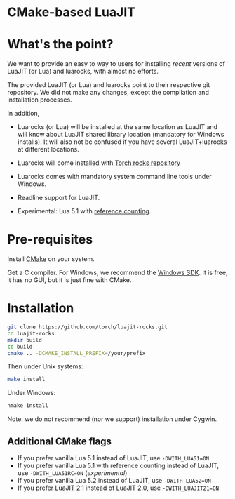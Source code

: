 CMake-based LuaJIT
=============================

# What's the point? #

We want to provide an easy to way to users for installing _recent_ versions
of LuaJIT (or Lua) and luarocks, with almost no efforts.

The provided LuaJIT (or Lua) and luarocks point to their respective git
repository. We did not make any changes, except the compilation and
installation processes.

In addition,
  - Luarocks (or Lua) will be installed at the same location as LuaJIT and will know
    about LuaJIT shared library location (mandatory for Windows installs). It will
    also not be confused if you have several LuaJIT+luarocks at different locations.

  - Luarocks will come installed with [Torch rocks repository](http://htmlpreview.github.io/?https://github.com/torch/rocks/blob/master/index.html)
  
  - Luarocks comes with mandatory system command line tools under Windows.

  - Readline support for LuaJIT.
  
  - Experimental: Lua 5.1 with [reference counting](https://github.com/jjensen/luaplus51-all/).

# Pre-requisites

Install [CMake](http://cmake.org) on your system.

Get a C compiler. For Windows, we recommend the
[Windows SDK](http://msdn.microsoft.com/en-us/windowsserver/bb980924.aspx). It
is free, it has no GUI, but it is just fine with CMake.

# Installation

```sh
git clone https://github.com/torch/luajit-rocks.git
cd luajit-rocks
mkdir build
cd build
cmake .. -DCMAKE_INSTALL_PREFIX=/your/prefix
```

Then under Unix systems:
```sh
make install
```

Under Windows:
```sh
nmake install
```

Note: we do not recommend (nor we support) installation under Cygwin.

## Additional CMake flags

  - If you prefer vanilla Lua 5.1 instead of LuaJIT, use `-DWITH_LUA51=ON`
  - If you prefer vanilla Lua 5.1 with reference counting instead of LuaJIT, use `-DWITH_LUA51RC=ON` (*experimental*)
  - If you prefer vanilla Lua 5.2 instead of LuaJIT, use `-DWITH_LUA52=ON`
  - If you prefer LuaJIT 2.1 instead of LuaJIT 2.0, use `-DWITH_LUAJIT21=ON`
